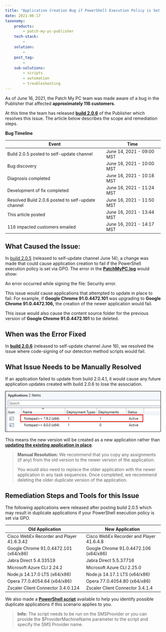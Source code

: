 ```yaml
---
title: "Application Creation Bug if PowerShell Execution Policy is Set via GPO"
date: 2021-06-17
taxonomy:
    products:
        - patch-my-pc-publisher
    tech-stack:
        - 
    solution:
        - 
    post_tag:
        - 
    sub-solutions:
        - scripts
        - automation
        - troubleshooting
---
```


As of June 16, 2021, the Patch My PC team was made aware of a bug in the Publisher that affected **approximately 116 customers**.

At this time the team has released **[build 2.0.6](https://docs.patchmypc.com/release-history/production-releases#2-0-6-2021-06-16)** of the Publisher which resolves this issue. The article below describes the scope and remediation steps.

**Bug Timeline**

| **Event** | **Time** |
| --- | --- |
| Build 2.0.5 posted to self-update channel | June 14, 2021 - 09:00 MST |
| Bug discovery | June 16, 2021 - 10:00 MST |
| Diagnosis completed | June 16, 2021 - 10:18 MST |
| Development of fix completed | June 16, 2021 - 11:24 MST |
| Resolved Build 2.0.6 posted to self-update channel | June 16, 2021 - 11:50 MST |
| This article posted | June 16, 2021 - 13:44 MST |
| 116 impacted customers emailed | June 16, 2021 - 14:17 MST |

## What Caused the Issue:

In [build 2.0.5](https://docs.patchmypc.com/release-history/production-releases#2-0-5-2021-06-08) (released to self-update channel June 14), a change was made that could cause application creation to fail if the PowerShell execution policy is set via GPO. The error in the **[PatchMyPC.log](https://docs.patchmypc.com/get-help/log-reference-guide#patchmypc-log)** would show:

An error occurred while signing the file: Security error.

This issue would cause applications that attempted to update in place to fail. For example, if **Google Chrome 91.0.4472.101** was upgrading to **Google Chrome 91.0.4472.106,** the creation of the newer application would fail.

This issue would also cause the content source folder for the previous version of **Google Chrome 91.0.4472.101** to be deleted.

## When was the Error Fixed

In **[build 2.0.6](https://docs.patchmypc.com/release-history/production-releases#2-0-6-2021-06-16)** (released to self-update channel June 16), we resolved the issue where code-signing of our detection method scripts would fail.

## What Issue Needs to be Manually Resolved

If an application failed to update from build 2.0.4.1, it would cause any future application updates created with build 2.0.6 to lose the association.

![Duplicate Application PowerShell Security Error Bug](/_images/Duplicate-Application-PowerShell-Security-Error-Bug.png "Duplicate Application PowerShell Security Error Bug")

This means the new version will be created as a new application rather than **[updating the existing application in place](https://patchmypc.com/base-install-update-options-explained)**.

> **Manual Resolution:** We recommend that you copy any assignments (if any) from the old version to the newer version of the application.
> 
> You would also need to replace the older application with the newer application in any task sequences. Once completed, we recommend deleting the older duplicate version of the application.

## Remediation Steps and Tools for this Issue

The following applications were released after posting build 2.0.5 which may result in duplicate applications if your PowerShell execution policy is set via GPO.

| **Old Application** | **New Application** |
| --- | --- |
| Cisco WebEx Recorder and Player 41.6.3.42 | Cisco WebEx Recorder and Player 41.6.4.8 |
| Google Chrome 91.0.4472.101 (x64/x86) | Google Chrome 91.0.4472.106 (x64/x86) |
| Jabra Direct 5.4.33519 | Jabra Direct 5.5.37716 |
| Microsoft Azure CLI 2.24.2 | Microsoft Azure CLI 2.25.0 |
| Node.js 14.17.0 LTS (x64/x86) | Node.js 14.17.1 LTS (x64/x86) |
| Opera 77.0.4054.64 (x64/x86) | Opera 77.0.4054.80 (x64/x86) |
| Zscaler Client Connector 3.4.0.124 | Zscaler Client Connector 3.4.1.4 |

We also made a **[PowerShell script](https://github.com/PatchMyPCTeam/CustomerTroubleshooting/blob/Release/PowerShell/Get-PMPCAppsWithEmptyContent.ps1)** available to help you identify possible duplicate applications if this scenario applies to you.

> **Info:** The script needs to be run on the SMSProvider or you can provide the $ProviderMachineName parameter to the script and specify the SMS Provider name.